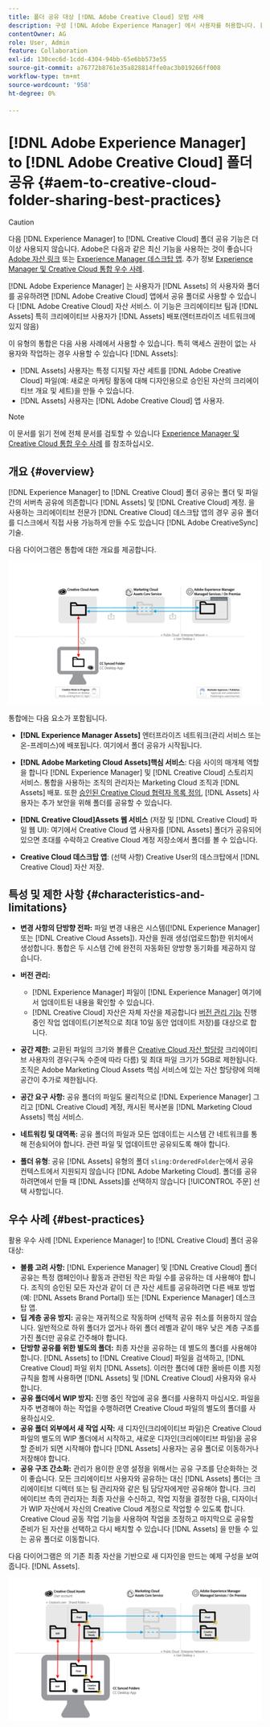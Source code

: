 ```yaml
---
title: 폴더 공유 대상 [!DNL Adobe Creative Cloud] 모범 사례
description: 구성 [!DNL Adobe Experience Manager] 에서 사용자를 허용합니다. [!DNL Experience Manager Assets] Adobe Creative Cloud 사용자와 폴더를 교환하려면 다음을 수행하십시오.
contentOwner: AG
role: User, Admin
feature: Collaboration
exl-id: 130cec6d-1cdd-4304-94bb-65e6bb573e55
source-git-commit: a76772b8761e35a828814ffe0ac3b019266ff008
workflow-type: tm+mt
source-wordcount: '958'
ht-degree: 0%

---
```


# [!DNL Adobe Experience Manager] to [!DNL Adobe Creative Cloud] 폴더 공유 {#aem-to-creative-cloud-folder-sharing-best-practices}

>[!CAUTION]
>
>다음 [!DNL Experience Manager] to [!DNL Creative Cloud] 폴더 공유 기능은 더 이상 사용되지 않습니다. Adobe은 다음과 같은 최신 기능을 사용하는 것이 좋습니다 [Adobe 자산 링크](https://helpx.adobe.com/enterprise/admin-guide.html/enterprise/using/adobe-asset-link.ug.html) 또는 [Experience Manager 데스크탑 앱](https://experienceleague.adobe.com/docs/experience-manager-desktop-app/using/using.html). 추가 정보 [Experience Manager 및 Creative Cloud 통합 우수 사례](/help/assets/aem-cc-integration-best-practices.md).

[!DNL Adobe Experience Manager] 는 사용자가 [!DNL Assets] 의 사용자와 폴더를 공유하려면 [!DNL Adobe Creative Cloud] 앱에서 공유 폴더로 사용할 수 있습니다 [!DNL Adobe Creative Cloud] 자산 서비스. 이 기능은 크리에이티브 팀과 [!DNL Assets] 특히 크리에이티브 사용자가 [!DNL Assets] 배포(엔터프라이즈 네트워크에 있지 않음)

이 유형의 통합은 다음 사용 사례에서 사용할 수 있습니다. 특히 액세스 권한이 없는 사용자와 작업하는 경우 사용할 수 있습니다 [!DNL Assets]:

* [!DNL Assets] 사용자는 특정 디지털 자산 세트를 [!DNL Adobe Creative Cloud] 파일(예: 새로운 마케팅 활동에 대해 디자인용으로 승인된 자산의 크리에이티브 개요 및 세트)을 만들 수 있습니다.
* [!DNL Assets] 사용자는 [!DNL Adobe Creative Cloud] 앱 사용자.

>[!NOTE]
>
>이 문서를 읽기 전에 전체 문서를 검토할 수 있습니다 [Experience Manager 및 Creative Cloud 통합 우수 사례](/help/assets/aem-cc-integration-best-practices.md) 를 참조하십시오.

## 개요 {#overview}

[!DNL Experience Manager] to [!DNL Creative Cloud] 폴더 공유는 폴더 및 파일 간의 서버측 공유에 의존합니다 [!DNL Assets] 및 [!DNL Creative Cloud] 계정. 을 사용하는 크리에이티브 전문가 [!DNL Creative Cloud] 데스크탑 앱의 경우 공유 폴더를 디스크에서 직접 사용 가능하게 만들 수도 있습니다 [!DNL Adobe CreativeSync] 기술.

다음 다이어그램은 통합에 대한 개요를 제공합니다.

![chlimage_1-179](assets/chlimage_1-406.png)

통합에는 다음 요소가 포함됩니다.

* **[!DNL Experience Manager Assets]** 엔터프라이즈 네트워크(관리 서비스 또는 온-프레미스)에 배포됩니다. 여기에서 폴더 공유가 시작됩니다.
* **[!DNL Adobe Marketing Cloud Assets]핵심 서비스**: 다음 사이의 매개체 역할을 합니다 [!DNL Experience Manager] 및 [!DNL Creative Cloud] 스토리지 서비스. 통합을 사용하는 조직의 관리자는 Marketing Cloud 조직과 [!DNL Assets] 배포. 또한 [승인된 Creative Cloud 협력자 목록 정의](https://experienceleague.adobe.com/docs/core-services/interface/assets/t-admin-add-cc-user.html), [!DNL Assets] 사용자는 추가 보안을 위해 폴더를 공유할 수 있습니다.

* **[!DNL Creative Cloud]Assets 웹 서비스** (저장 및 [!DNL Creative Cloud] 파일 웹 UI): 여기에서 Creative Cloud 앱 사용자를 [!DNL Assets] 폴더가 공유되어 있으면 초대를 수락하고 Creative Cloud 계정 저장소에서 폴더를 볼 수 있습니다.
* **Creative Cloud 데스크탑 앱**: (선택 사항) Creative User의 데스크탑에서 [!DNL Creative Cloud] 자산 저장.

## 특성 및 제한 사항 {#characteristics-and-limitations}

* **변경 사항의 단방향 전파:** 파일 변경 내용은 시스템([!DNL Experience Manager] 또는 [!DNL Creative Cloud Assets]). 자산을 원래 생성(업로드함)한 위치에서 생성합니다. 통합은 두 시스템 간에 완전히 자동화된 양방향 동기화를 제공하지 않습니다.
* **버전 관리:**

   * [!DNL Experience Manager] 파일이 [!DNL Experience Manager] 여기에서 업데이트된 내용을 확인할 수 있습니다.
   * [!DNL Creative Cloud] 자산은 자체 자산을 제공합니다 [버전 관리 기능](https://helpx.adobe.com/creative-cloud/help/versioning-faq.html) 진행 중인 작업 업데이트(기본적으로 최대 10일 동안 업데이트 저장)를 대상으로 합니다.

* **공간 제한:** 교환된 파일의 크기와 볼륨은 [Creative Cloud 자산 할당량](https://helpx.adobe.com/creative-cloud/kb/file-storage-quota.html) 크리에이티브 사용자의 경우(구독 수준에 따라 다름) 및 최대 파일 크기가 5GB로 제한됩니다. 조직은 Adobe Marketing Cloud Assets 핵심 서비스에 있는 자산 할당량에 의해 공간이 추가로 제한됩니다.

* **공간 요구 사항:** 공유 폴더의 파일도 물리적으로 [!DNL Experience Manager] 그리고 [!DNL Creative Cloud] 계정, 캐시된 복사본을 [!DNL Marketing Cloud Assets] 핵심 서비스.
* **네트워킹 및 대역폭:** 공유 폴더의 파일과 모든 업데이트는 시스템 간 네트워크를 통해 전송되어야 합니다. 관련 파일 및 업데이트만 공유되도록 해야 합니다.
* **폴더 유형**: 공유 [!DNL Assets] 유형의 폴더 `sling:OrderedFolder`는에서 공유 컨텍스트에서 지원되지 않습니다 [!DNL Adobe Marketing Cloud]. 폴더를 공유하려면에서 만들 때 [!DNL Assets]를 선택하지 않습니다 [!UICONTROL 주문] 선택 사항입니다.

## 우수 사례 {#best-practices}

활용 우수 사례 [!DNL Experience Manager] to [!DNL Creative Cloud] 폴더 공유 대상:

* **볼륨 고려 사항:** [!DNL Experience Manager] 및 [!DNL Creative Cloud] 폴더 공유는 특정 캠페인이나 활동과 관련된 작은 파일 수를 공유하는 데 사용해야 합니다. 조직의 승인된 모든 자산과 같이 더 큰 자산 세트를 공유하려면 다른 배포 방법(예: [!DNL Assets Brand Portal]) 또는 [!DNL Experience Manager] 데스크탑 앱.
* **딥 계층 공유 방지:** 공유는 재귀적으로 작동하며 선택적 공유 취소를 허용하지 않습니다. 일반적으로 하위 폴더가 없거나 하위 폴더 레벨과 같이 매우 낮은 계층 구조를 가진 폴더만 공유로 간주해야 합니다.
* **단방향 공유를 위한 별도의 폴더:** 최종 자산을 공유하는 데 별도의 폴더를 사용해야 합니다. [!DNL Assets] to [!DNL Creative Cloud] 파일을 검색하고, [!DNL Creative Cloud] 파일 위치 [!DNL Assets]. 이러한 폴더에 대한 올바른 이름 지정 규칙을 함께 사용하면 [!DNL Assets] 및 [!DNL Creative Cloud] 사용자와 유사합니다.
* **공유 폴더에서 WIP 방지:** 진행 중인 작업에 공유 폴더를 사용하지 마십시오. 파일을 자주 변경해야 하는 작업을 수행하려면 Creative Cloud 파일의 별도의 폴더를 사용하십시오.
* **공유 폴더 외부에서 새 작업 시작:** 새 디자인(크리에이티브 파일)은 Creative Cloud 파일의 별도의 WIP 폴더에서 시작하고, 새로운 디자인(크리에이티브 파일)을 공유할 준비가 되면 시작해야 합니다 [!DNL Assets] 사용자는 공유 폴더로 이동하거나 저장해야 합니다.
* **공유 구조 간소화:** 관리가 용이한 운영 설정을 위해서는 공유 구조를 단순화하는 것이 좋습니다. 모든 크리에이티브 사용자와 공유하는 대신 [!DNL Assets] 폴더는 크리에이티브 디렉터 또는 팀 관리자와 같은 팀 담당자에게만 공유해야 합니다. 크리에이티브 측의 관리자는 최종 자산을 수신하고, 작업 지정을 결정한 다음, 디자이너가 WIP 자산에서 자신의 Creative Cloud 계정으로 작업할 수 있도록 합니다. Creative Cloud 공동 작업 기능을 사용하여 작업을 조정하고 마지막으로 공유할 준비가 된 자산을 선택하고 다시 배치할 수 있습니다 [!DNL Assets] 을 만들 수 있는 공유 폴더로 이동합니다.

다음 다이어그램은 의 기존 최종 자산을 기반으로 새 디자인을 만드는 예제 구성을 보여줍니다. [!DNL Assets].

![chlimage_1-180](assets/chlimage_1-407.png)
